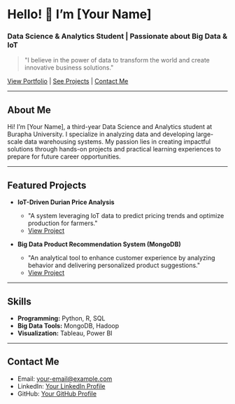 # Hello! 👋 I’m [Your Name]  
### Data Science & Analytics Student | Passionate about Big Data & IoT  

> "I believe in the power of data to transform the world and create innovative business solutions."

[View Portfolio](#) | [See Projects](#) | [Contact Me](#)

---

## About Me  
Hi! I’m [Your Name], a third-year Data Science and Analytics student at Burapha University. I specialize in analyzing data and developing large-scale data warehousing systems. My passion lies in creating impactful solutions through hands-on projects and practical learning experiences to prepare for future career opportunities.

---

## Featured Projects  
- **IoT-Driven Durian Price Analysis**  
  - "A system leveraging IoT data to predict pricing trends and optimize production for farmers."  
  - [View Project](#)  

- **Big Data Product Recommendation System (MongoDB)**  
  - "An analytical tool to enhance customer experience by analyzing behavior and delivering personalized product suggestions."  
  - [View Project](#)

---

## Skills  
- **Programming:** Python, R, SQL  
- **Big Data Tools:** MongoDB, Hadoop  
- **Visualization:** Tableau, Power BI  

---

## Contact Me  
- Email: [your-email@example.com](mailto:your-email@example.com)  
- LinkedIn: [Your LinkedIn Profile](#)  
- GitHub: [Your GitHub Profile](#)  
